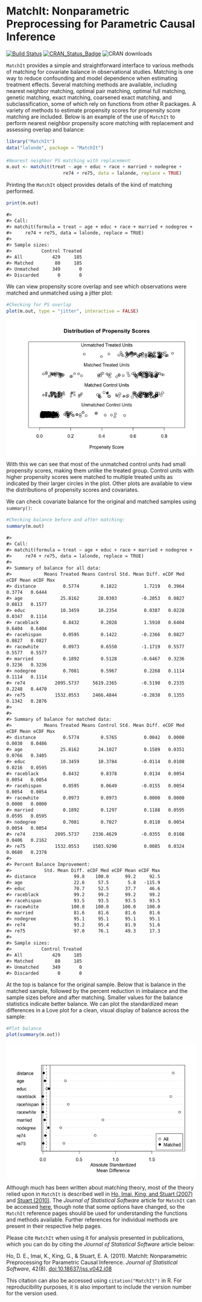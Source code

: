 
<!-- README.md is generated from README.Rmd. Please edit that file -->

# MatchIt: Nonparametric Preprocessing for Parametric Causal Inference

[![Build
Status](https://travis-ci.org/kosukeimai/MatchIt.svg?branch=master)](https://travis-ci.org/kosukeimai/MatchIt)
[![CRAN\_Status\_Badge](http://www.r-pkg.org/badges/version/MatchIt)](https://cran.r-project.org/package=MatchIt)
![CRAN downloads](http://cranlogs.r-pkg.org/badges/grand-total/MatchIt)

`MatchIt` provides a simple and straightforward interface to various
methods of matching for covariate balance in observational studies.
Matching is one way to reduce confounding and model dependence when
estimating treatment effects. Several matching methods are available,
including nearest neighbor matching, optimal pair matching, optimal full
matching, genetic matching, exact matching, coarsened exact matching,
and subclassification, some of which rely on functions from other R
packages. A variety of methods to estimate propensity scores for
propensity score matching are included. Below is an example of the use
of `MatchIt` to perform nearest neighbor propensity score matching with
replacement and assessing overlap and balance:

``` r
library("MatchIt")
data("lalonde", package = "MatchIt")

#Nearest neighbor PS matching with replacement
m.out <- matchit(treat ~ age + educ + race + married + nodegree +
                     re74 + re75, data = lalonde, replace = TRUE)
```

Printing the `MatchIt` object provides details of the kind of matching
performed.

``` r
print(m.out)
```

    #> 
    #> Call: 
    #> matchit(formula = treat ~ age + educ + race + married + nodegree + 
    #>     re74 + re75, data = lalonde, replace = TRUE)
    #> 
    #> Sample sizes:
    #>           Control Treated
    #> All           429     185
    #> Matched        80     185
    #> Unmatched     349       0
    #> Discarded       0       0

We can view propensity score overlap and see which observations were
matched and unmatched using a jitter plot:

``` r
#Checking for PS overlap
plot(m.out, type = "jitter", interactive = FALSE)
```

<img src="inst/figures/README-unnamed-chunk-4-1.png" style="display: block; margin: auto;" />

With this we can see that most of the unmatched control units had small
propensity scores, making them unlike the treated group. Control units
with higher propensity scores were matched to multiple treated units as
indicated by their larger circles in the plot. Other plots are available
to view the distributions of propensity scores and covariates.

We can check covariate balance for the original and matched samples
using `summary()`:

``` r
#Checking balance before and after matching:
summary(m.out)
```

    #> 
    #> Call:
    #> matchit(formula = treat ~ age + educ + race + married + nodegree + 
    #>     re74 + re75, data = lalonde, replace = TRUE)
    #> 
    #> Summary of balance for all data:
    #>            Means Treated Means Control Std. Mean Diff. eCDF Med eCDF Mean eCDF Max
    #> distance          0.5774        0.1822          1.7219   0.3964    0.3774   0.6444
    #> age              25.8162       28.0303         -0.2053   0.0827    0.0813   0.1577
    #> educ             10.3459       10.2354          0.0387   0.0228    0.0347   0.1114
    #> raceblack         0.8432        0.2028          1.5910   0.6404    0.6404   0.6404
    #> racehispan        0.0595        0.1422         -0.2366   0.0827    0.0827   0.0827
    #> racewhite         0.0973        0.6550         -1.1719   0.5577    0.5577   0.5577
    #> married           0.1892        0.5128         -0.6467   0.3236    0.3236   0.3236
    #> nodegree          0.7081        0.5967          0.2268   0.1114    0.1114   0.1114
    #> re74           2095.5737     5619.2365         -0.5190   0.2335    0.2248   0.4470
    #> re75           1532.0553     2466.4844         -0.2838   0.1355    0.1342   0.2876
    #> 
    #> 
    #> Summary of balance for matched data:
    #>            Means Treated Means Control Std. Mean Diff. eCDF Med eCDF Mean eCDF Max
    #> distance          0.5774        0.5765          0.0042   0.0000    0.0030   0.0486
    #> age              25.8162       24.1027          0.1589   0.0351    0.0766   0.3405
    #> educ             10.3459       10.3784         -0.0114   0.0108    0.0216   0.0595
    #> raceblack         0.8432        0.8378          0.0134   0.0054    0.0054   0.0054
    #> racehispan        0.0595        0.0649         -0.0155   0.0054    0.0054   0.0054
    #> racewhite         0.0973        0.0973          0.0000   0.0000    0.0000   0.0000
    #> married           0.1892        0.1297          0.1188   0.0595    0.0595   0.0595
    #> nodegree          0.7081        0.7027          0.0110   0.0054    0.0054   0.0054
    #> re74           2095.5737     2336.4629         -0.0355   0.0108    0.0406   0.2162
    #> re75           1532.0553     1503.9290          0.0085   0.0324    0.0680   0.2378
    #> 
    #> Percent Balance Improvement:
    #>            Std. Mean Diff. eCDF Med eCDF Mean eCDF Max
    #> distance              99.8    100.0      99.2     92.5
    #> age                   22.6     57.5       5.8   -115.9
    #> educ                  70.7     52.5      37.7     46.6
    #> raceblack             99.2     99.2      99.2     99.2
    #> racehispan            93.5     93.5      93.5     93.5
    #> racewhite            100.0    100.0     100.0    100.0
    #> married               81.6     81.6      81.6     81.6
    #> nodegree              95.1     95.1      95.1     95.1
    #> re74                  93.2     95.4      81.9     51.6
    #> re75                  97.0     76.1      49.3     17.3
    #> 
    #> Sample sizes:
    #>           Control Treated
    #> All           429     185
    #> Matched        80     185
    #> Unmatched     349       0
    #> Discarded       0       0

At the top is balance for the original sample. Below that is balance in
the matched sample, followed by the percent reduction in imbalance and
the sample sizes before and after matching. Smaller values for the
balance statistics indicate better balance. We can plot the standardized
mean differences in a Love plot for a clean, visual display of balance
across the sample:

``` r
#Plot balance
plot(summary(m.out))
```

<img src="inst/figures/README-unnamed-chunk-6-1.png" style="display: block; margin: auto;" />

Although much has been written about matching theory, most of the theory
relied upon in `MatchIt` is described well in [Ho, Imai, King, and
Stuart (2007)](https//:doi.org/10.1093/pan/mpl013) and [Stuart
(2010)](https://doi.org/10.1214/09-STS313). The *Journal of Statistical
Software* article for `MatchIt` can be accessed
[here](https://doi.org/10.18637/jss.v042.i08), though note that some
options have changed, so the `MatchIt` reference pages should be used
for understanding the functions and methods available. Further
references for individual methods are present in their respective help
pages.

Please cite `MatchIt` when using it for analysis presented in
publications, which you can do by citing the *Journal of Statistical
Software* article below:

Ho, D. E., Imai, K., King, G., & Stuart, E. A. (2011). MatchIt:
Nonparametric Preprocessing for Parametric Causal Inference. *Journal of
Statistical Software*, 42(8).
[doi:10.18637/jss.v042.i08](https://doi.org/10.18637/jss.v042.i08)

This citation can also be accessed using `citation("MatchIt")` in R. For
reproducibility purposes, it is also important to include the version
number for the version used.
